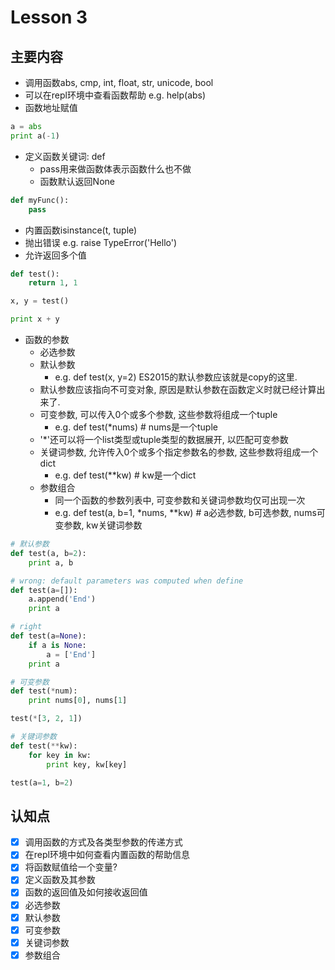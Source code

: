 # Lesson 3

## 主要内容
- 调用函数abs, cmp, int, float, str, unicode, bool
- 可以在repl环境中查看函数帮助 e.g. help(abs)
- 函数地址赋值

```python
a = abs
print a(-1)
```

- 定义函数关键词: def
    - pass用来做函数体表示函数什么也不做
    - 函数默认返回None

```python
def myFunc():
    pass
```

- 内置函数isinstance(t, tuple)
- 抛出错误 e.g. raise TypeError('Hello')
- 允许返回多个值

```python
def test():
    return 1, 1

x, y = test()

print x + y
```

- 函数的参数
    - 必选参数
    - 默认参数
        - e.g. def test(x, y=2) ES2015的默认参数应该就是copy的这里.
    - 默认参数应该指向不可变对象, 原因是默认参数在函数定义时就已经计算出来了.
    - 可变参数, 可以传入0个或多个参数, 这些参数将组成一个tuple
        - e.g. def test(*nums)  # nums是一个tuple
    - '*'还可以将一个list类型或tuple类型的数据展开, 以匹配可变参数
    - 关键词参数, 允许传入0个或多个指定参数名的参数, 这些参数将组成一个dict
        - e.g. def test(**kw)   # kw是一个dict
    - 参数组合
        - 同一个函数的参数列表中, 可变参数和关键词参数均仅可出现一次
        - e.g. def test(a, b=1, *nums, **kw)    # a必选参数, b可选参数, nums可变参数, kw关键词参数

```python
# 默认参数
def test(a, b=2):
    print a, b

# wrong: default parameters was computed when define
def test(a=[]):
    a.append('End')
    print a

# right
def test(a=None):
    if a is None:
        a = ['End']
    print a

# 可变参数
def test(*num):
    print nums[0], nums[1]

test(*[3, 2, 1])

# 关键词参数
def test(**kw):
    for key in kw:
        print key, kw[key]

test(a=1, b=2)
```

## 认知点

- [x] 调用函数的方式及各类型参数的传递方式
- [x] 在repl环境中如何查看内置函数的帮助信息
- [x] 将函数赋值给一个变量?
- [x] 定义函数及其参数
- [x] 函数的返回值及如何接收返回值
- [x] 必选参数
- [x] 默认参数
- [x] 可变参数
- [x] 关键词参数
- [x] 参数组合
